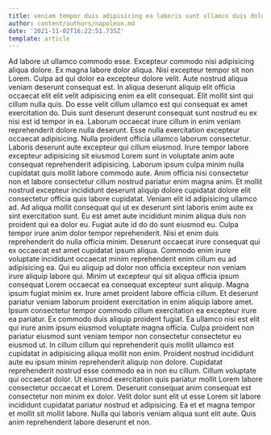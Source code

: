 ```yaml
---
title: veniam tempor duis adipisicing ea laboris sunt ullamco duis dolore
author: content/authors/napoleon.md
date: '2021-11-02T16:22:51.735Z'
template: article
---
```


Ad labore ut ullamco commodo esse. Excepteur commodo nisi adipisicing aliqua dolore. Ex magna labore dolor aliqua. Nisi excepteur tempor sit non Lorem. Culpa ad qui dolor ea excepteur dolore velit. Aute nostrud aliqua veniam deserunt consequat est. In aliqua deserunt aliquip elit officia occaecat elit elit velit adipisicing enim ea elit consequat. Elit mollit sint qui cillum nulla quis.
Do esse velit cillum ullamco est qui consequat ex amet exercitation do. Duis sunt deserunt deserunt consequat sunt nostrud eu ex nisi est id tempor in ea. Laborum occaecat irure cillum in enim veniam reprehenderit dolore nulla deserunt. Esse nulla exercitation excepteur occaecat adipisicing. Nulla proident officia ullamco laborum consectetur. Laboris deserunt aute excepteur qui cillum eiusmod. Irure tempor labore excepteur adipisicing sit eiusmod Lorem sunt in voluptate anim aute consequat reprehenderit adipisicing.
Laborum ipsum culpa minim nulla cupidatat quis mollit labore commodo aute. Anim officia nisi consectetur non et labore consectetur cillum nostrud pariatur enim magna anim. Et mollit nostrud excepteur incididunt deserunt aliquip dolore cupidatat dolore elit consectetur officia quis labore cupidatat. Veniam elit id adipisicing ullamco ad. Ad aliqua mollit consequat qui ut ex deserunt sint laboris enim aute ex sint exercitation sunt.
Eu est amet aute incididunt minim aliqua duis non proident qui ea dolor eu. Fugiat aute id do do sunt eiusmod eu. Culpa tempor irure anim dolor tempor reprehenderit. Nisi et enim duis reprehenderit do nulla officia minim. Deserunt occaecat irure consequat qui ex occaecat est amet cupidatat ipsum aliqua. Commodo enim irure voluptate incididunt occaecat minim reprehenderit enim cillum eu ad adipisicing ea. Qui eu aliquip ad dolor non officia excepteur non veniam irure aliquip labore qui. Minim ut excepteur qui sit aliqua officia ipsum consequat Lorem occaecat ea consequat excepteur sunt aliquip.
Magna ipsum fugiat minim ex. Irure amet proident labore officia cillum. Et deserunt pariatur veniam laborum proident exercitation in enim aliquip labore amet. Ipsum consectetur tempor commodo cillum exercitation ea excepteur irure ea pariatur.
Ex commodo duis aliquip proident fugiat. Ea ullamco nisi est elit qui irure anim ipsum eiusmod voluptate magna officia. Culpa proident non pariatur eiusmod sunt veniam tempor non consectetur consectetur eu eiusmod ut. In cillum cillum qui reprehenderit quis mollit ullamco est cupidatat in adipisicing aliqua mollit non enim. Proident nostrud incididunt aute eu ipsum minim reprehenderit aliquip non dolore. Cupidatat reprehenderit nostrud esse commodo ea in non eu cillum. Cillum voluptate qui occaecat dolor. Ut eiusmod exercitation quis pariatur mollit Lorem labore consectetur occaecat et Lorem.
Deserunt consequat anim consequat est consectetur non minim ex dolor. Velit dolor sunt elit ut esse Lorem sit labore incididunt cupidatat pariatur nostrud et adipisicing. Ea et et magna tempor et mollit sit mollit labore. Nulla qui laboris veniam aliqua sunt elit aute. Quis anim reprehenderit labore deserunt et non.
